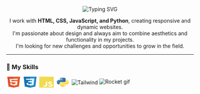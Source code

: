 <!-- Animação de digitação -->
<p align="center">
  <img src="https://readme-typing-svg.demolab.com?font=Fira+Code&size=24&pause=1000&color=58A6FF&width=435&lines=Hi%2C+I'm+Felipe+Falcirolli!" alt="Typing SVG" />
</p>

<p align="center">
  I work with <strong>HTML, CSS, JavaScript, and Python</strong>, creating responsive and dynamic websites.<br>
  I'm passionate about design and always aim to combine aesthetics and functionality in my projects.<br>
  I'm looking for new challenges and opportunities to grow in the field.
</p>

---

### 🚀 My Skills

  <span align="left">
    <img align="center" alt="HTML" height="30" width="40" src="https://raw.githubusercontent.com/devicons/devicon/master/icons/html5/html5-original.svg">
    <img align="center" alt="CSS" height="30" width="40" src="https://raw.githubusercontent.com/devicons/devicon/master/icons/css3/css3-original.svg">
    <img align="center" alt="JS" height="30" width="40" src="https://raw.githubusercontent.com/devicons/devicon/master/icons/javascript/javascript-plain.svg">
    <img align="center" alt="Python" height="30" width="40" src="https://raw.githubusercontent.com/devicons/devicon/master/icons/python/python-original.svg">
    <img align="center" alt="Tailwind" height="30" width="40" src="https://cdn.jsdelivr.net/gh/devicons/devicon@latest/icons/tailwindcss/tailwindcss-original.svg">
    
  </span>
    <img align=""right src="https://media0.giphy.com/media/v1.Y2lkPTc5MGI3NjExZ3V6am1oeXQ0ejcwbjF6Mm1mMG5qZjd4b21kOWpod2c1Zmtra3VmbCZlcD12MV9pbnRlcm5hbF9naWZfYnlfaWQmY3Q9Zw/l4KhQo2MESJkc6QbS/giphy.gif" width="150" alt="Rocket gif">
